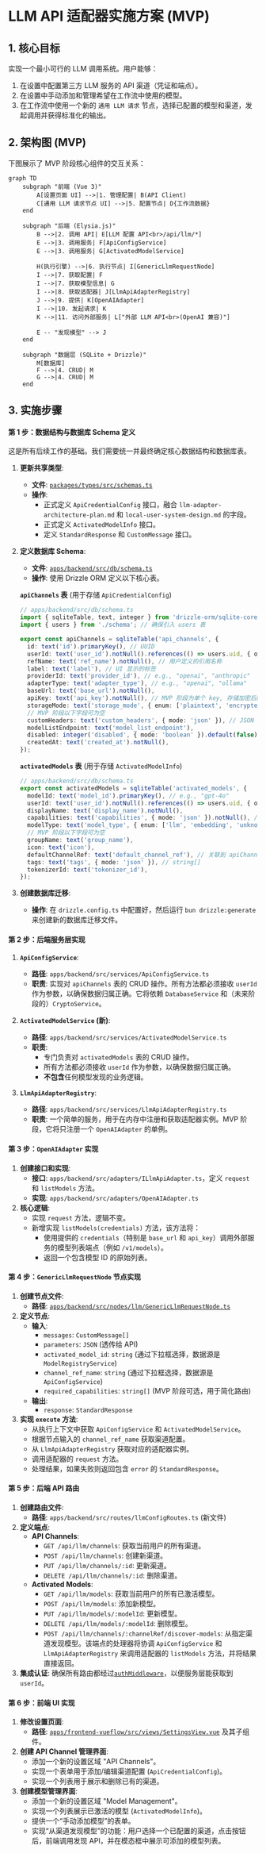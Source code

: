 # LLM API 适配器实施方案 (MVP)

## 1. 核心目标

实现一个最小可行的 LLM 调用系统。用户能够：
1.  在设置中配置第三方 LLM 服务的 API 渠道（凭证和端点）。
2.  在设置中手动添加和管理希望在工作流中使用的模型。
3.  在工作流中使用一个新的 `通用 LLM 请求` 节点，选择已配置的模型和渠道，发起调用并获得标准化的输出。

## 2. 架构图 (MVP)

下图展示了 MVP 阶段核心组件的交互关系：

```mermaid
graph TD
    subgraph "前端 (Vue 3)"
        A[设置页面 UI] -->|1. 管理配置| B(API Client)
        C[通用 LLM 请求节点 UI] -->|5. 配置节点| D{工作流数据}
    end

    subgraph "后端 (Elysia.js)"
        B -->|2. 调用 API| E[LLM 配置 API<br>/api/llm/*]
        E -->|3. 调用服务| F[ApiConfigService]
        E -->|3. 调用服务| G[ActivatedModelService]

        H(执行引擎) -->|6. 执行节点| I[GenericLlmRequestNode]
        I -->|7. 获取配置| F
        I -->|7. 获取模型信息| G
        I -->|8. 获取适配器| J[LlmApiAdapterRegistry]
        J -->|9. 提供| K[OpenAIAdapter]
        I -->|10. 发起请求| K
        K -->|11. 访问外部服务| L["外部 LLM API<br>(OpenAI 兼容)"]
        
        E -- "发现模型" --> J
    end

    subgraph "数据层 (SQLite + Drizzle)"
        M[数据库]
        F -->|4. CRUD| M
        G -->|4. CRUD| M
    end

```

## 3. 实施步骤

#### 第 1 步：数据结构与数据库 Schema 定义

这是所有后续工作的基础。我们需要统一并最终确定核心数据结构和数据库表。

1.  **更新共享类型**:
    *   **文件**: [`packages/types/src/schemas.ts`](packages/types/src/schemas.ts:1)
    *   **操作**:
        *   正式定义 `ApiCredentialConfig` 接口，融合 `llm-adapter-architecture-plan.md` 和 `local-user-system-design.md` 的字段。
        *   正式定义 `ActivatedModelInfo` 接口。
        *   定义 `StandardResponse` 和 `CustomMessage` 接口。

2.  **定义数据库 Schema**:
    *   **文件**: [`apps/backend/src/db/schema.ts`](apps/backend/src/db/schema.ts:1)
    *   **操作**: 使用 Drizzle ORM 定义以下核心表。

    **`apiChannels` 表** (用于存储 `ApiCredentialConfig`)
    ```typescript
    // apps/backend/src/db/schema.ts
    import { sqliteTable, text, integer } from 'drizzle-orm/sqlite-core';
    import { users } from './schema'; // 确保引入 users 表

    export const apiChannels = sqliteTable('api_channels', {
      id: text('id').primaryKey(), // UUID
      userId: text('user_id').notNull().references(() => users.uid, { onDelete: 'cascade' }),
      refName: text('ref_name').notNull(), // 用户定义的引用名称
      label: text('label'), // UI 显示的标签
      providerId: text('provider_id'), // e.g., "openai", "anthropic"
      adapterType: text('adapter_type'), // e.g., "openai", "ollama"
      baseUrl: text('base_url').notNull(),
      apiKey: text('api_key').notNull(), // MVP 阶段为单个 key, 存储加密后的值或明文
      storageMode: text('storage_mode', { enum: ['plaintext', 'encrypted'] }).notNull().default('plaintext'),
      // MVP 阶段以下字段可为空
      customHeaders: text('custom_headers', { mode: 'json' }), // JSON
      modelListEndpoint: text('model_list_endpoint'),
      disabled: integer('disabled', { mode: 'boolean' }).default(false),
      createdAt: text('created_at').notNull(),
    });
    ```

    **`activatedModels` 表** (用于存储 `ActivatedModelInfo`)
    ```typescript
    // apps/backend/src/db/schema.ts
    export const activatedModels = sqliteTable('activated_models', {
      modelId: text('model_id').primaryKey(), // e.g., "gpt-4o"
      userId: text('user_id').notNull().references(() => users.uid, { onDelete: 'cascade' }),
      displayName: text('display_name').notNull(),
      capabilities: text('capabilities', { mode: 'json' }).notNull(), // string[]
      modelType: text('model_type', { enum: ['llm', 'embedding', 'unknown'] }).default('unknown'),
      // MVP 阶段以下字段可为空
      groupName: text('group_name'),
      icon: text('icon'),
      defaultChannelRef: text('default_channel_ref'), // 关联到 apiChannels.refName
      tags: text('tags', { mode: 'json' }), // string[]
      tokenizerId: text('tokenizer_id'),
    });
    ```

3.  **创建数据库迁移**:
    *   **操作**: 在 `drizzle.config.ts` 中配置好，然后运行 `bun drizzle:generate` 来创建新的数据库迁移文件。

#### 第 2 步：后端服务层实现

1.  **`ApiConfigService`**:
    *   **路径**: `apps/backend/src/services/ApiConfigService.ts`
    *   **职责**: 实现对 `apiChannels` 表的 CRUD 操作。所有方法都必须接收 `userId` 作为参数，以确保数据归属正确。它将依赖 `DatabaseService` 和（未来阶段的）`CryptoService`。

2.  **`ActivatedModelService` (新)**:
    *   **路径**: `apps/backend/src/services/ActivatedModelService.ts`
    *   **职责**:
        *   专门负责对 `activatedModels` 表的 CRUD 操作。
        *   所有方法都必须接收 `userId` 作为参数，以确保数据归属正确。
        *   **不包含**任何模型发现的业务逻辑。

3.  **`LlmApiAdapterRegistry`**:
    *   **路径**: `apps/backend/src/services/LlmApiAdapterRegistry.ts`
    *   **职责**: 一个简单的服务，用于在内存中注册和获取适配器实例。MVP 阶段，它将只注册一个 `OpenAIAdapter` 的单例。

#### 第 3 步：`OpenAIAdapter` 实现

1.  **创建接口和实现**:
    *   **接口**: `apps/backend/src/adapters/ILlmApiAdapter.ts`，定义 `request` 和 `listModels` 方法。
    *   **实现**: `apps/backend/src/adapters/OpenAIAdapter.ts`
2.  **核心逻辑**:
    *   实现 `request` 方法，逻辑不变。
    *   新增实现 `listModels(credentials)` 方法，该方法将：
        *   使用提供的 `credentials`（特别是 `base_url` 和 `api_key`）调用外部服务的模型列表端点（例如 `/v1/models`）。
        *   返回一个包含模型 ID 的原始列表。

#### 第 4 步：`GenericLlmRequestNode` 节点实现

1.  **创建节点文件**:
    *   **路径**: [`apps/backend/src/nodes/llm/GenericLlmRequestNode.ts`](apps/backend/src/nodes/llm/GenericLlmRequestNode.ts:1)
2.  **定义节点**:
    *   **输入**:
        *   `messages`: `CustomMessage[]`
        *   `parameters`: `JSON` (透传给 API)
        *   `activated_model_id`: `string` (通过下拉框选择，数据源是 `ModelRegistryService`)
        *   `channel_ref_name`: `string` (通过下拉框选择，数据源是 `ApiConfigService`)
        *   `required_capabilities`: `string[]` (MVP 阶段可选，用于简化路由)
    *   **输出**:
        *   `response`: `StandardResponse`
3.  **实现 `execute` 方法**:
    *   从执行上下文中获取 `ApiConfigService` 和 `ActivatedModelService`。
    *   根据节点输入的 `channel_ref_name` 获取渠道配置。
    *   从 `LlmApiAdapterRegistry` 获取对应的适配器实例。
    *   调用适配器的 `request` 方法。
    *   处理结果，如果失败则返回包含 `error` 的 `StandardResponse`。

#### 第 5 步：后端 API 路由

1.  **创建路由文件**:
    *   **路径**: `apps/backend/src/routes/llmConfigRoutes.ts` (新文件)
2.  **定义端点**:
    *   **API Channels**:
        *   `GET /api/llm/channels`: 获取当前用户的所有渠道。
        *   `POST /api/llm/channels`: 创建新渠道。
        *   `PUT /api/llm/channels/:id`: 更新渠道。
        *   `DELETE /api/llm/channels/:id`: 删除渠道。
    *   **Activated Models**:
        *   `GET /api/llm/models`: 获取当前用户的所有已激活模型。
        *   `POST /api/llm/models`: 添加新模型。
        *   `PUT /api/llm/models/:modelId`: 更新模型。
        *   `DELETE /api/llm/models/:modelId`: 删除模型。
        *   `POST /api/llm/channels/:channelRef/discover-models`: 从指定渠道发现模型。该端点的处理器将协调 `ApiConfigService` 和 `LlmApiAdapterRegistry` 来调用适配器的 `listModels` 方法，并将结果直接返回。
3.  **集成认证**: 确保所有路由都经过[`authMiddleware`](apps/backend/src/middleware/authMiddleware.ts:1)，以便服务层能获取到 `userId`。

#### 第 6 步：前端 UI 实现

1.  **修改设置页面**:
    *   **路径**: [`apps/frontend-vueflow/src/views/SettingsView.vue`](apps/frontend-vueflow/src/views/SettingsView.vue:1) 及其子组件。
2.  **创建 API Channel 管理界面**:
    *   添加一个新的设置区域 "API Channels"。
    *   实现一个表单用于添加/编辑渠道配置 (`ApiCredentialConfig`)。
    *   实现一个列表用于展示和删除已有的渠道。
3.  **创建模型管理界面**:
    *   添加一个新的设置区域 "Model Management"。
    *   实现一个列表展示已激活的模型 (`ActivatedModelInfo`)。
    *   提供一个“手动添加模型”的表单。
    *   实现“从渠道发现模型”的功能：用户选择一个已配置的渠道，点击按钮后，前端调用发现 API，并在模态框中展示可添加的模型列表。